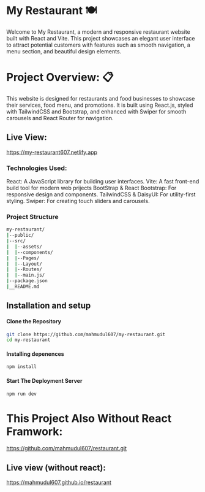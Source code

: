 # My Restaurant 🍽️
Welcome to My Restaurant, a modern and responsive restaurant website built with React and Vite.
This project showcases an elegant user interface to attract potential customers with features such as smooth navigation, a menu section, and beautiful design elements.

# Project Overview: 📋
This website is designed for restaurants and food businesses to showcase their services, food menu, and promotions.
It is built using React.js, styled with TailwindCSS and Bootstrap, and enhanced with Swiper for smooth carousels and React Router for navigation.

## Live View:
https://my-restaurant607.netlify.app


### Technologies Used:
React: A JavaScript library for building user interfaces.
Vite: A fast front-end build tool for modern web prijects
BootStrap & React Bootstrap: For responsive design and components.
TailwindCSS & DaisyUI: For utility-first styling.
Swiper: For creating touch sliders and carousels.

### Project Structure
```bash
my-restaurant/
|--public/
|--src/
|  |--assets/
|  |--components/
|  |--Pages/
|  |--Layout/
|  |--Routes/
|  |--main.js/
|--package.json
|__README.md

```

## Installation and setup

#### Clone the Repository
```bash
git clone https://github.com/mahmudul607/my-restaurant.git
cd my-restaurant
```

#### Installing depenences
```bash
npm install
```

#### Start The Deployment Server
```bash
npm run dev

```

# This Project Also Without React Framwork:

https://github.com/mahmudul607/restaurant.git

## Live view (without react):
https://mahmudul607.github.io/restaurant



